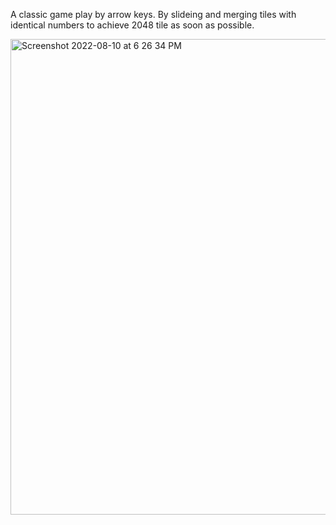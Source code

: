 A classic game play by arrow keys. By slideing and merging tiles with identical numbers to achieve 2048 tile as soon as possible.


<img width="761" alt="Screenshot 2022-08-10 at 6 26 34 PM" src="https://user-images.githubusercontent.com/99338991/184031351-1f15b26a-0bb9-407b-8b6d-8fb025ac9c7f.png">
